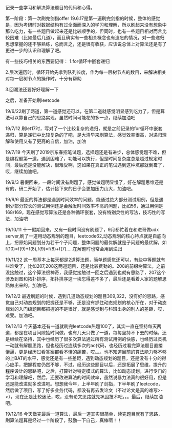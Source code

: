 记录一些学习和解决算法题目的代码和心得。

第一阶段：第一次刷完剑指offer
  19.6.17是第一遍刷完剑指的时候，整体的感觉是，因为考研时对数据结构有过全面而深入的学习和理解，所以刷起来没有想象中那么吃力，有一些题目做起来还是比较顺手的，但同时，也有一些题目相对而言比较困难（比如最后几道），而且确实有一些相关概念也有遗忘的情况，对一些递归思想掌握的还不够熟练，总而言之，还是很有收获，应该说总体上对算法还是有了更进一步的认识和理解了吧。
  
  有一些技巧相关的东西要记得：
  1.for循环中嵌套递归
  
  2.层次遍历时，循环开始先拿到队列长度，作为每一层树节点的数目，来解决相关对每一层树节点的操作时，十分有帮助
  
  3.回溯法还要好好理解一下
  
  之后，准备开始刷leetcode
  
  19/6/22刷了两道，第一道感觉还可以，在第二道就感觉明显感到吃力了，但是算法可以靠自己的思路实现，虽然时间可能花的多一点，继续加油吧

  19/7/12 刷let17时，写对了一个比较复杂的递归，就是之前记录的for循环中嵌套递归，算是递归中比较复杂的了吧，是大清早来刷算法，感觉效率很高，对递归理解和使用又有了更高的自信，加油，加油

  19/7/19 今天刷了2019京东春招笔试题，选择题还是有进步，总体感觉题不难，但是编程题第一道，遇到困难了，功能可以执行，但是时间复杂度总是超过规定时间，最后还是没能解决，很难受啊，这如果在真正的笔试遇到这种坑那就倒霉了，哎，继续加油吧。
  
  19/9/3 暑假回来，一段时间没有刷题了，感觉做题明显慢了，好在解题思维还是有的，研二开始了，估计接下来的日子会更加压力山大，加油吧。

  19/9/6 最近的算法都是遇到时间效率的问题，能通过绝大部分测试用例，但是遇到少部分较长的测试用例还是会触发时间效率不高的问题，比如56，通过用例是168/169，现在感觉写算法还是各种循环嵌套，没有特别灵性的写法，技巧性的写法，加油吧

  19/10/11 十一假期回来，又有一段时间没有刷题了，9月都忙着在和进哥做udx server,刷了一道用动态规划的题目，leetcode62,动态规划的核心特点就是自底向上，把原始问题划分为若干个子问题，整体问题的最优解就是子问题的最优解，如f(10)=f(9)+f(8),f(9)=f(8)+f(7).....在解题时也常会用到递归

  19/11/22 这一周基本上每天都是2道算法题，简单题感觉还可以，有些中等题就有些难受了，比如207,208这两道题目，还是比较费劲的。208的前缀树算法，之前没接触过，这个算法很神奇，我感觉接触过一回之后遇到也就有思路了，207这个涉及到图和拓扑排序，拓扑排序这一块忘得差不多了，最后还是看着人家的题解思路做出来的，加油吧。

  19/12/2 最近刷题的时候，遇到几道动态规划的题目309,322，没有好的思路，感觉自己对动态规划的把握还是不够，还是没有抓住动态规划的核心所在，对于动态规划的入门级题目都把握的不是很好，就是感觉到与科班出身的别人的差距，哎，难受。加油吧。

  19/12/13 今天基本还有一道就刷完leetcode热题100了，其实一直在坚持每天两道，都是在项目间隙抽时间做，也有几天只做了一道，每每坚持不下去的时候，还是继续在坚持，其中也经历了很多次算法通过所有测试用例的快感，也经历过灵机一动就有解题思路，但也经历过连续多次的ac代码，也经历过看完算法题目直接懵逼，更是经历过看答案都看不懂的痛苦，哎。。。也不知道目前的算法能力够不够的上BAT的水平，感觉还是有一些差距，遇到动态规划的题目，还是没有十分的得心应手，把握程度仍然不够，不过，经历这些题目以后，还是拓展了思维，提升的程序设计的思路吧，之后，打算针对特定模式的算法，比如动态规划，进行专门的学习和理解吧，然后，还要改进算法的时间效率，虽然说暴力法真的很好用，但是还是能改进就多改进吧。想想我今年，上半年刷了剑指，下半年刷了leetcode，然后做了项目，写了好多业务代码，都没有再去发论文（不过论文是真的难写>->），现在还是比较迷茫，哎，没有论文思路就先巩固技术吧。。。最后，继续加油吧。
 
 19/12/16 今天做完最后一道算法，最后一道其实很简单，读完题目就有了思路，刷算法题算是经过一个阶段了，鼓励一下自己，真棒啊！！
